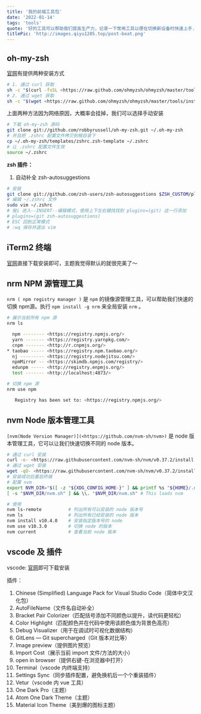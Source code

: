 ```yaml
---
title: '我的前端工具包'
date: '2022-01-14'
tags: 'tools'
quote: '好的工具可以帮助我们提高生产力，记录一下常用工具以便在切换新设备时快速上手...'
titlePic: 'http://images.qiyu1205.top/post-boat.png'
---
```


## oh-my-zsh

[官网](https://ohmyz.sh/)有提供两种安装方式

```bash
# 1. 通过 curl 获取
sh -c "$(curl -fsSL <https://raw.github.com/ohmyzsh/ohmyzsh/master/tools/install.sh>)"
# 2. 通过 wget 获取
sh -c "$(wget <https://raw.github.com/ohmyzsh/ohmyzsh/master/tools/install.sh> -O -)"
```

上面两种方法因为网络原因，大概率会挂掉，我们可以选择手动安装

```bash
# 下载 oh-my-zsh 源码
git clone git://github.com/robbyrussell/oh-my-zsh.git ~/.oh-my-zsh
# 并且把 .zshrc 配置文件拷贝到根目录下
cp ~/.oh-my-zsh/templates/zshrc.zsh-template ~/.zshrc
# 让 .zshrc 配置文件生效
source ~/.zshrc
```

**zsh 插件：**

1. 自动补全 zsh-autosuggestions

```bash
# 安装
git clone git://github.com/zsh-users/zsh-autosuggestions $ZSH_CUSTOM/plugins/zsh-autosuggestions
# 编辑 ~/.zshrc 文件
sudo vim ~/.zshrc
# 按i 进入--INSERT--编辑模式，使用上下左右键找找到 plugins=(git) 这一行添加
# plugins=(git zsh-autosuggestions)
# ESC 回到正常模式
# :wq 保存并退出 vim
```

## iTerm2 终端

[官网](https://iterm2.com/)直接下载安装即可，主题我觉得默认的就很完美了～

## nrm NPM 源管理工具

`nrm ( npm registry manager )` 是 `npm` 的镜像源管理工具，可以帮助我们快速的切换 npm源。执行 `npm install -g nrm` 来全局安装 `nrm` 。

```bash
# 展示当前所有 npm 源
nrm ls

  npm -------- <https://registry.npmjs.org/>
  yarn ------- <https://registry.yarnpkg.com/>
  cnpm ------- <http://r.cnpmjs.org/>
* taobao ----- <https://registry.npm.taobao.org/>
  nj --------- <https://registry.nodejitsu.com/>
  npmMirror -- <https://skimdb.npmjs.com/registry/>
  edunpm ----- <http://registry.enpmjs.org/>
  test ------- <http://localhost:4873/>

# 切换 npm 源
nrm use npm

   Registry has been set to: <https://registry.npmjs.org/>
```

## nvm Node 版本管理工具

`[nvm(Node Version Manager)](<https://github.com/nvm-sh/nvm>)` 是 node 版本管理工具，它可以让我们快速切换不同的 node 版本。

```bash
# 通过 curl 安装
curl -o- <https://raw.githubusercontent.com/nvm-sh/nvm/v0.37.2/install.sh> | bash
# 通过 wget 安装
wget -qO- <https://raw.githubusercontent.com/nvm-sh/nvm/v0.37.2/install.sh> | bash
# 安装成功后重启终端
# 配置 nvm
export NVM_DIR="$([ -z "${XDG_CONFIG_HOME-}" ] && printf %s "${HOME}/.nvm" || printf %s "${XDG_CONFIG_HOME}/nvm")"
[ -s "$NVM_DIR/nvm.sh" ] && \\. "$NVM_DIR/nvm.sh" # This loads nvm

# 使用
nvm ls-remote          # 列出所有可以安装的 node 版本号
nvm ls                 # 列出所有已经安装的 node 版本
nvm install v10.4.0    # 安装指定版本号的 node
nvm use v10.3.0        # 切换 node 的版本
nvm current            # 查看当前 node 版本
```

## vscode 及 插件

vscode: [官网](https://code.visualstudio.com/)即可下载安装

插件：

1. Chinese (Simplified) Language Pack for Visual Studio Code（简体中文汉化包）
2. AutoFileName（文件名自动补全）
3. Bracket Pair Colorizer（匹配括号添加不同颜色以提升，读代码更轻松）
4. Color Highlight（匹配颜色并在代码中使用该颜色值为背景色高亮）
5. Debug Visualizer（用于在调试时可视化数据结构）
6. GitLens — Git supercharged（Git 版本对比等）
7. Image preview（提供图片预览）
8. Import Cost（展示当前 import 文件/方法的大小）
9. open in browser（提供右键-在浏览器中打开）
10. Terminal（vscode 内终端支持）
11. Settings Sync（同步插件配置，避免换机后一个个重装插件）
12. Vetur（vscode 内 vue 工具）
13. One Dark Pro（主题）
14. Atom One Dark Theme（主题）
15. Material Icon Theme（美到爆的图标主题）
